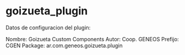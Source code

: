 # goizueta_plugin
Datos de configuracion del plugin:

Nombre: Goizueta Custom Components
Autor: Coop. GENEOS
Prefijo: CGEN
Package: ar.com.geneos.goizueta.plugin
